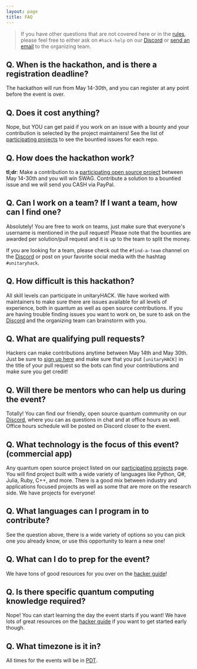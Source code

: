 ```yaml
---
layout: page
title: FAQ
---
```


> If you have other questions that are not covered here or in the [rules](./rules.md), please feel free to either ask on `#hack-help` on our [Discord](http://discord.unitary.fund) or [send an email](mailto:sarah@unitary.fund) to the organizing team.

## Q. When is the hackathon, and is there a registration deadline?

The hackathon will run from May 14-30th, and you can register at any point before the event is over.

## Q. Does it cost anything?

Nope, but YOU can get paid if you work on an issue with a bounty and your contribution is selected by the project maintainers!
See the list of [participating projects](./participating-projects.md) to see the bountied issues for each repo.

## Q. How does the hackathon work?

**tl;dr**: Make a contribution to a [participating open source project](./participating-projects.md) between May 14-30th and you will win SWAG. Contribute a solution to a bountied issue and we will send you CASH via PayPal.

## Q. Can I work on a team? If I want a team, how can I find one?

Absolutely!
You are free to work on teams, just make sure that everyone's username is mentioned in the pull request!
Please note that the bounties are awarded per solution/pull request and it is up to the team to split the money.

If you are looking for a team, please check out the `#find-a-team` channel on the [Discord](http://discord.unitary.fund) or post on your favorite social media with the hashtag `#unitaryhack`.

## Q. How difficult is this hackathon?

All skill levels can participate in unitaryHACK. We have worked with maintainers to make sure there are issues available for all levels of experience, both in quantum as well as open source contributions.
If you are having trouble finding issues you want to work on, be sure to ask on the [Discord](http://discord.unitary.fund) and the organizing team can brainstorm with you.

## Q. What are qualifying pull requests?

Hackers can make contributions anytime between May 14th and May 30th. Just be sure to [sign up here](https://7r2lxl70pvl.typeform.com/to/HfJLX5fl) and make sure that you put `[unitaryHACK]` in the title of your pull request so the bots can find your contributions and make sure you get credit!

## Q. Will there be mentors who can help us during the event?

Totally! You can find our friendly, open source quantum community on our [Discord](http://discord.unitary.fund), where you can as questions in chat and at office hours as well.
Office hours schedule will be posted on Discord closer to the event.

## Q. What technology is the focus of this event? (commercial app)

Any quantum open source project listed on our [participating projects](./participating-projects.md) page.
You will find project built with a wide variety of languages like Python, Q#, Julia, Ruby, C++, and more.
There is a good mix between industry and applications focused projects as well as some that are more on the research side.
We have projects for everyone!

## Q. What languages can I program in to contribute?

See the question above, there is a wide variety of options so you can pick one you already know, or use this opportunity to learn a new one!

## Q. What can I do to prep for the event?

We have tons of good resources for you over on the [hacker guide](./hacker-guide.md)!

## Q. Is there specific quantum computing knowledge required?

Nope! You can start learning the day the event starts if you want!
We have lots of great resources on the [hacker guide](./hacker-guide.md) if you want to get started early though.

## Q. What timezone is it in?

All times for the events will be in [PDT](https://time.is/PDT).